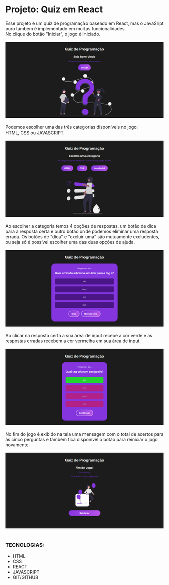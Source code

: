 # Projeto: Quiz em React

Esse projeto é um quiz de programação baseado em React, mas o JavaSript puro também é implementado em muitas funcionalidades.<br>
No clique do botão "Iniciar", o jogo é iniciado.<br><br>
<img src='./src/img/quiz1.png'><br><br>
Podemos escolher uma das três categorias disponíveis no jogo:<br>
HTML, CSS ou JAVASCRIPT.<br><br>
<img src='./src/img/quiz2.png'><br><br>
Ao escolher a categoria temos 4 opções de respostas, um botão de dica para a resposta certa e outro botão onde podemos eliminar uma resposta errada.
Os botões de "dica" e "excluir uma" são mutuamente excludentes, ou seja só é possível escolher uma das duas opções de ajuda.<br><br>
<img src='./src/img/quiz3.png'><br><br>
Ao clicar na resposta certa a sua área de input recebe a cor verde e as respostas erradas recebem a cor vermelha em sua área de input.<br><br>
<img src='./src/img/quiz4.png'><br><br>
No fim do jogo é exibido na tela uma mensagem com o total de acertos para às cinco perguntas e também fica disponível o botão para reiniciar o jogo novamente. <br><br>
<img src='./src/img/quiz5.png'><br><br>
### TECNOLOGIAS:
- HTML<br>
- CSS<br>
- REACT<br>
- JAVASCRIPT<br>
- GIT/GITHUB<br>


